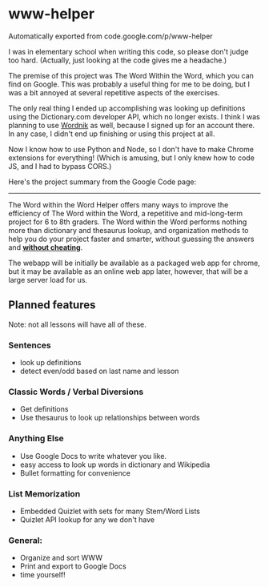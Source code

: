 # www-helper
Automatically exported from code.google.com/p/www-helper

I was in elementary school when writing this code, so please don't judge too hard. (Actually,
just looking at the code gives me a headache.)

The premise of this project was The Word Within the Word, which you can find on Google. This was probably
a useful thing for me to be doing, but I was a bit annoyed at several repetitive aspects of the exercises.

The only real thing I ended up accomplishing was looking up definitions using the Dictionary.com developer
API, which no longer exists. I think I was planning to use [Wordnik](https://www.wordnik.com/) as well,
because I signed up for an account there. In any case, I didn't end up finishing or using this project at all. 

Now I know how to use Python and Node, so I don't have to make Chrome extensions for everything!
(Which is amusing, but I only knew how to code JS, and I had to bypass CORS.)

Here's the project summary from the Google Code page:

---

The Word within the Word Helper offers many ways to improve the efficiency of The Word within the Word,
a repetitive and mid-long-term project for 6 to 8th graders. The Word within the Word performs nothing 
more than dictionary and thesaurus lookup, and organization methods to help you do your project faster
and smarter, without guessing the answers and 
**[without cheating](https://github.com/gengkev/www-helper/wiki/Cheating)**.

The webapp will be initially be available as a packaged web app for chrome, but it may be available as 
an online web app later, however, that will be a large server load for us.

Planned features
----------------
Note: not all lessons will have all of these.

### Sentences
  * look up definitions
  * detect even/odd based on last name and lesson

### Classic Words / Verbal Diversions
  * Get definitions
  * Use thesaurus to look up relationships between words

### Anything Else
  * Use Google Docs to write whatever you like.
  * easy access to look up words in dictionary and Wikipedia
  * Bullet formatting for convenience

### List Memorization
  * Embedded Quizlet with sets for many Stem/Word Lists
  * Quizlet API lookup for any we don't have

### General:
  * Organize and sort WWW
  * Print and export to Google Docs
  * time yourself!
